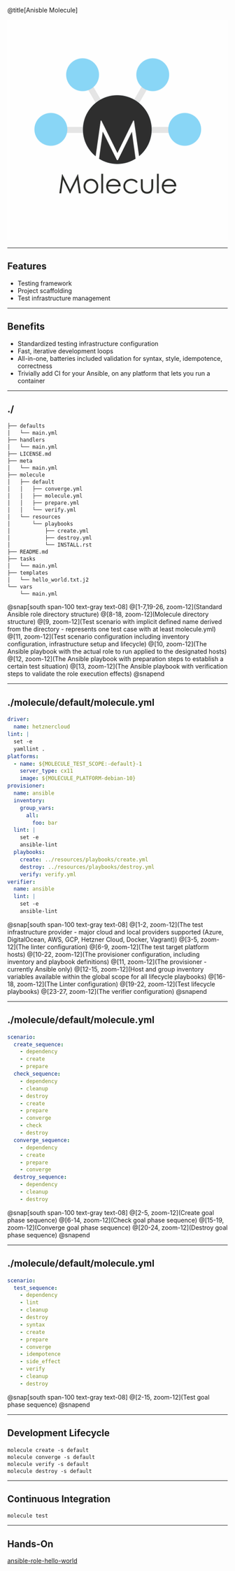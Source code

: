 @title[Anisble Molecule]

![height=500px, width=500px, alt=Anisble Molecule](assets/img/molecule_logo.png)

---

## Features

- Testing framework
- Project scaffolding
- Test infrastructure management

---

## Benefits

- Standardized testing infrastructure configuration
- Fast, iterative development loops
- All-in-one, batteries included validation for syntax, style, idempotence, correctness
- Trivially add CI for your Ansible, on any platform that lets you run a container

---

## ./

```console
├── defaults
│   └── main.yml
├── handlers
│   └── main.yml
├── LICENSE.md
├── meta
│   └── main.yml
├── molecule
│   ├── default
│   │   ├── converge.yml
│   │   ├── molecule.yml
│   │   ├── prepare.yml
│   │   └── verify.yml
│   └── resources
│       └── playbooks
│           ├── create.yml
│           ├── destroy.yml
│           └── INSTALL.rst
├── README.md
├── tasks
│   └── main.yml
├── templates
│   └── hello_world.txt.j2
└── vars
    └── main.yml
```
@snap[south span-100 text-gray text-08]
@[1-7,19-26, zoom-12](Standard Ansible role directory structure)
@[8-18, zoom-12](Molecule directory structure)
@[9, zoom-12](Test scenario with implicit defined name derived from the directory - represents one test case with at least molecule.yml)
@[11, zoom-12](Test scenario configuration including inventory configuration, infrastructure setup and lifecycle)
@[10, zoom-12](The Ansible playbook with the actual role to run applied to the designated hosts)
@[12, zoom-12](The Ansible playbook with preparation steps to establish a certain test situation)
@[13, zoom-12](The Ansible playbook with verification steps to validate the role execution effects)
@snapend

---

## ./molecule/default/molecule.yml

```yml
driver:
  name: hetznercloud
lint: |
  set -e
  yamllint .
platforms:
  - name: ${MOLECULE_TEST_SCOPE:-default}-1
    server_type: cx11
    image: ${MOLECULE_PLATFORM-debian-10}
provisioner:
  name: ansible
  inventory:
    group_vars:
      all:
        foo: bar
  lint: |
    set -e
    ansible-lint
  playbooks:
    create: ../resources/playbooks/create.yml
    destroy: ../resources/playbooks/destroy.yml
    verify: verify.yml
verifier:
  name: ansible
  lint: |
    set -e
    ansible-lint
```

@snap[south span-100 text-gray text-08]
@[1-2, zoom-12](The test infrastructure provider - major cloud and local providers supported (Azure, DigitalOcean, AWS, GCP, Hetzner Cloud, Docker, Vagrant))
@[3-5, zoom-12](The linter configuration)
@[6-9, zoom-12](The test target platform hosts)
@[10-22, zoom-12](The provisioner configuration, including inventory and playbook definitions)
@[11, zoom-12](The provisioner - currently Ansible only)
@[12-15, zoom-12](Host and group inventory variables available within the global scope for all lifecycle playbooks)
@[16-18, zoom-12](The Linter configuration)
@[19-22, zoom-12](Test lifecycle playbooks)
@[23-27, zoom-12](The verifier configuration)
@snapend

---

## ./molecule/default/molecule.yml

```yml
scenario:
  create_sequence:
    - dependency
    - create
    - prepare
  check_sequence:
    - dependency
    - cleanup
    - destroy
    - create
    - prepare
    - converge
    - check
    - destroy
  converge_sequence:
    - dependency
    - create
    - prepare
    - converge
  destroy_sequence:
    - dependency
    - cleanup
    - destroy
```

@snap[south span-100 text-gray text-08]
@[2-5, zoom-12](Create goal phase sequence)
@[6-14, zoom-12](Check goal phase sequence)
@[15-19, zoom-12](Converge goal phase sequence)
@[20-24, zoom-12](Destroy goal phase sequence)
@snapend

---

## ./molecule/default/molecule.yml

```yml
scenario:
  test_sequence:
    - dependency
    - lint
    - cleanup
    - destroy
    - syntax
    - create
    - prepare
    - converge
    - idempotence
    - side_effect
    - verify
    - cleanup
    - destroy
```

@snap[south span-100 text-gray text-08]
@[2-15, zoom-12](Test goal phase sequence)
@snapend

---

## Development Lifecycle

```console
molecule create -s default
molecule converge -s default
molecule verify -s default
molecule destroy -s default
```

---

## Continuous Integration

```console
molecule test
```

---

## Hands-On

[ansible-role-hello-world](https://github.com/build-failure/ansible-role-hello-world)
